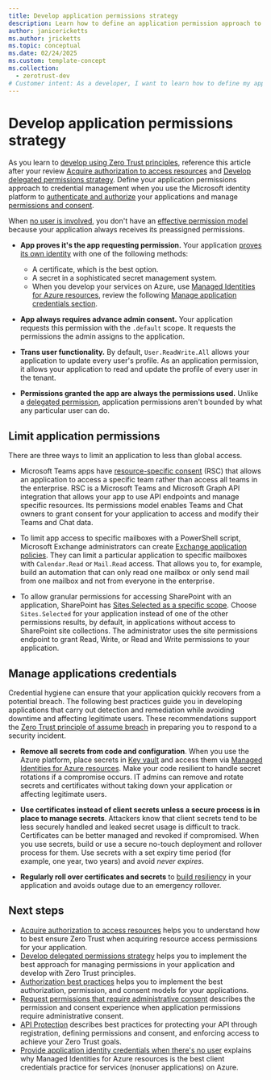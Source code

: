 ```yaml
---
title: Develop application permissions strategy
description: Learn how to define an application permission approach to credential management to authenticate, authorize, and manage permissions and consent.
author: janicericketts
ms.author: jricketts
ms.topic: conceptual
ms.date: 02/24/2025
ms.custom: template-concept
ms.collection:
  - zerotrust-dev
# Customer intent: As a developer, I want to learn how to define my application permission approach to credential management to authenticate, authorize, and manage permissions and consent.
---
```

# Develop application permissions strategy

As you learn to [develop using Zero Trust principles](overview.md), reference this article after your review [Acquire authorization to access resources](acquire-application-authorization-to-access-resources.md) and [Develop delegated permissions strategy](developer-strategy-delegated-permission.md). Define your application permissions approach to credential management when you use the Microsoft identity platform to [authenticate and authorize](/entra/identity-platform/authentication-vs-authorization) your applications and manage [permissions and consent](/entra/identity-platform/permissions-consent-overview).

When [no user is involved](../develop/identity-non-user-applications.md), you don't have an [effective permission model](developer-strategy-delegated-permission.md) because your application always receives its preassigned permissions.

- **App proves it's the app requesting permission.** Your application [proves its own identity](../develop/identity-non-user-applications.md) with one of the following methods:
  - A certificate, which is the best option.
  - A secret in a sophisticated secret management system.
  - When you develop your services on Azure, use [Managed Identities for Azure resources](/entra/identity/managed-identities-azure-resources/overview), review the following [Manage application credentials section](#manage-applications-credentials).

- **App always requires advance admin consent.** Your application requests this permission with the `.default` scope. It requests the permissions the admin assigns to the application.

- **Trans user functionality.** By default, `User.ReadWrite.All` allows your application to update every user's profile. As an application permission, it allows your application to read and update the profile of every user in the tenant.

- **Permissions granted the app are always the permissions used.** Unlike a [delegated permission](developer-strategy-delegated-permission.md), application permissions aren't bounded by what any particular user can do.

## Limit application permissions

There are three ways to limit an application to less than global access.

- Microsoft Teams apps have [resource-specific consent](/microsoftteams/platform/graph-api/rsc/resource-specific-consent) (RSC) that allows an application to access a specific team rather than access all teams in the enterprise. RSC is a Microsoft Teams and Microsoft Graph API integration that allows your app to use API endpoints and manage specific resources. Its permissions model enables Teams and Chat owners to grant consent for your application to access and modify their Teams and Chat data.

- To limit app access to specific mailboxes with a PowerShell script, Microsoft Exchange administrators can create [Exchange application policies](/graph/auth-limit-mailbox-access). They can limit a particular application to specific mailboxes with `Calendar.Read` or `Mail.Read` access. That allows you to, for example, build an automation that can only read one mailbox or only send mail from one mailbox and not from everyone in the enterprise.

- To allow granular permissions for accessing SharePoint with an application, SharePoint has [Sites.Selected as a specific scope](https://devblogs.microsoft.com/microsoft365dev/controlling-app-access-on-specific-sharepoint-site-collections/). Choose `Sites.Selected` for your application instead of one of the other permissions results, by default, in applications without access to SharePoint site collections. The administrator uses the site permissions endpoint to grant Read, Write, or Read and Write permissions to your application.

## Manage applications credentials

Credential hygiene can ensure that your application quickly recovers from a potential breach. The following best practices guide you in developing applications that carry out detection and remediation while avoiding downtime and affecting legitimate users. These recommendations support the [Zero Trust principle of assume breach](../zero-trust-overview.md) in preparing you to respond to a security incident.

- **Remove all secrets from code and configuration**. When you use the Azure platform, place secrets in [Key vault](/azure/key-vault/general/basic-concepts) and access them via [Managed Identities for Azure resources](/entra/identity/managed-identities-azure-resources/overview). Make your code resilient to handle secret rotations if a compromise occurs. IT admins can remove and rotate secrets and certificates without taking down your application or affecting legitimate users.

- **Use certificates instead of client secrets unless a secure process is in place to manage secrets**. Attackers know that client secrets tend to be less securely handled and leaked secret usage is difficult to track. Certificates can be better managed and revoked if compromised. When you use secrets, build or use a secure no-touch deployment and rollover process for them. Use secrets with a set expiry time period (for example, one year, two years) and avoid *never expires*.

- **Regularly roll over certificates and secrets** to [build resiliency](/entra/architecture/resilience-app-development-overview) in your application and avoids outage due to an emergency rollover.

## Next steps

- [Acquire authorization to access resources](acquire-application-authorization-to-access-resources.md) helps you to understand how to best ensure Zero Trust when acquiring resource access permissions for your application.
- [Develop delegated permissions strategy](developer-strategy-delegated-permission.md) helps you to implement the best approach for managing permissions in your application and develop with Zero Trust principles.
- [Authorization best practices](developer-strategy-authorization-best-practices.md) helps you to implement the best authorization, permission, and consent models for your applications.
- [Request permissions that require administrative consent](permissions-require-admin-consent.md) describes the permission and consent experience when application permissions require administrative consent.
- [API Protection](protect-api.md) describes best practices for protecting your API through registration, defining permissions and consent, and enforcing access to achieve your Zero Trust goals.
- [Provide application identity credentials when there's no user](identity-non-user-applications.md) explains why Managed Identities for Azure resources is the best client credentials practice for services (nonuser applications) on Azure.
